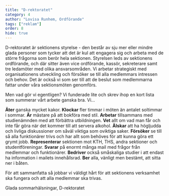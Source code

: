 ```yaml
---
title: "D-rektoratet"
category: 4
author: "Lovisa Runhem, Ordförande"
tags: ["reklam"]
order: 8
hide: true
---
```


D-rektoratet är sektionens styrelse - den består av sju mer eller mindre glada personer som tycker att det är kul att engagera sig och arbeta med de större frågorna som berör hela sektionen. Styrelsen leds av sektionens ordförande, och där sitter även vice ordförande, kassör, sekreterare samt tre ledamöter med olika ansvarsområden. Vi arbetar strategiskt med organisationens utveckling och försöker se till alla medlemmars intressen och behov. Det är också vi som ser till att de beslut som medlemmarna fattar under våra sektionsmöten genomförs.

Men vad gör vi egentligen? Vi funderade lite och skrev ihop en kort lista som summerar vårt arbete ganska bra. Vi…

**Äter** ganska mycket kakor.
**Klockar** fler timmar i möten än antalet soltimmar i sommar.
**Är** mästare på att bokföra med stil.
**Arbetar** tillsammans med studienämnden med att förbättra utbildningen.
**Vet** allt om vad man får och inte får göra när det kommer till att servera alkohol.
**Älskar** att ha högljudda och livliga diskussioner om såväl viktiga som oviktiga saker.
**Försöker** se till så alla funktionärer trivs och har allt som behöves för att kunna göra ett grymt jobb.
**Representerar** sektionen mot KTH, THS, andra sektioner och studentföreningar.
**Svarar** på enormt många mail med frågor från medlemmar och funktionärer.
**Bedriver** också småskaliga studier i att endast ha information i mailets innehållsrad.
**Ber** alla, vänligt men bestämt, att sitta ner i båten.

För att sammanfatta så jobbar vi väldigt hårt för att sektionens verksamhet ska fungera och att alla medlemmar ska trivas.

Glada sommarhälsningar,
D-rektoratet

